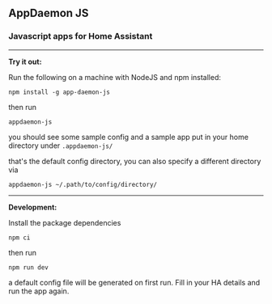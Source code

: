 AppDaemon JS
------

### Javascript apps for Home Assistant
_________

**Try it out:**

Run the following on a machine with NodeJS and npm installed:

`npm install -g app-daemon-js`

then run

`appdaemon-js`

you should see some sample config and a sample app put 
in your home directory under `.appdaemon-js/`

that's the default config directory, 
you can also specify a different directory via

`appdaemon-js ~/.path/to/config/directory/`

_________

**Development:**

Install the package dependencies

`npm ci`

then run

`npm run dev`

a default config file will be generated on first run. Fill in your HA details and run the app again.


